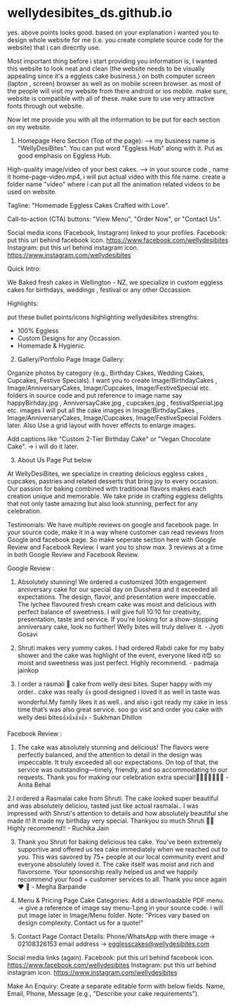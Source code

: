 # wellydesibites_ds.github.io


yes. above points looks good. based on your explanation i wanted you to design whole website for me (i.e. you create complete source code for the website) that i can direcrtly use. 

Most important thing before i start providing you information is, I wanted this website to look neat and clean (the website needs to be visually appealing since it's a eggless cake business.) on both computer screen (lapton , screen) browser as well as on mobile screen browser. as most of the people will visit my website from there
android or ios mobile. make sure, website is compatible with all of these.  make sure to use very attractive fonts through out website. 

Now let me provide you with all the information to be put for each section on my website.

1. Homepage
Hero Section (Top of the page): --> my business name is "WellyDesiBites". You can put word "Eggless Hub"  along with it. Put as good emphasis on Eggless Hub.

High-quality image/video of your best cakes. --> in your source code , name it home-page-video.mp4, i will put actual video with this file name. create a folder name "video" where i can put all the animation related videos to be used on website.

Tagline: "Homemade Eggless Cakes Crafted with Love".

Call-to-action (CTA) buttons: "View Menu", "Order Now", or "Contact Us".

Social media icons (Facebook, Instagram) linked to your profiles.
Facebook: put this url behind facebook icon. https://www.facebook.com/wellydesibites
Instagram: put this url behind instagram icon. https://www.instagram.com/wellydesibites


Quick Intro:

We Baked fresh cakes in Wellington - NZ, we specialize in custom eggless cakes for birthdays, weddings , festival or  any other Occassion.


Highlights:

put these bullet points/icons highlighting wellydesibites strengths:

* 100% Eggless
* Custom Designs for any Occassion.
* Homemade & Hygienic.


2. Gallery/Portfolio Page
Image Gallery:

Organize photos by category (e.g., Birthday Cakes, Wedding Cakes, Cupcakes, Festive Specials).
I want you to create Image/BirthdayCakes , Image/AnniversaryCakes, Image/Cupcakes, Image/FestiveSpecial etc. folders in source code and put reference to image name say happyBirhday.jpg , AnniversayCake.jpg , cupcakes.jpg , festivalSpecial.jpg etc. images
 I will put all the cake images in Image/BirthdayCakes , Image/AnniversaryCakes, Image/Cupcakes, Image/FestiveSpecial Folders later.
Also Use a grid layout with hover effects to enlarge images.

Add captions like "Custom 2-Tier Birthday Cake" or "Vegan Chocolate Cake". -> i will do it later.


3. About Us Page
Put below 

At WellyDesiBites, we specialize in creating delicious eggless cakes , cupcakes, pastries and related desserts that bring joy to every occasion. Our passion for baking combined with traditional flavors makes each creation unique and memorable.
We take pride in crafting eggless delights that not only taste amazing but also look stunning, perfect for any celebration.

Testimonials:
We have multiple reviews on google and facebook page. In your source code, make it in a way where customer can read reviews from Google and facebook page. So make seperate section here with Google Review and Facebook Review.
I want you to show max. 3 reviews at a time in both Google Review and Facebook Review. 

Google Review : 
1. Absolutely stunning! We ordered a customized 30th engagement anniversary cake for our special day on Dusshera and it exceeded all expectations. The design, flavor, and presentation were impeccable.
The lychee flavoured fresh cream cake was moist and delicious with perfect balance of sweetness.
I will give full 10:10 for creativity, presentation, taste and service.
If you're looking for a show-stopping anniversary cake, look no further! Welly bites will truly deliver it. - Jyoti Gosavi

2. Shruti makes very yummy cakes. I had ordered Rabdi cake for my baby shower and the cake was highlight of the event, everyone liked it😍 so moist and sweetness was just perfect.
Highly recommend. - padmaja jainkop

3. I order a rasmali 🎂 cake from welly desi bites. Super happy with my order.. cake was really 👍 good designed i loved it as well in taste was wonderful.My family likes it as well.. and also i got ready my cake in less time that’s was also great service.
soo go visit and order you cake with welly desi bites👍👍👍👍 - Sukhman Dhillon

Facebook Review :
1. The cake was absolutely stunning and delicious! The flavors were perfectly balanced, and the attention to detail in the design was impeccable. It truly exceeded all our expectations. 
On top of that, the service was outstanding—timely, friendly, and so accommodating to our requests. Thank you for making our celebration extra special!🎉🎉🎉🥳🥳🥳😍 - Anita Behal

2.I ordered a Rasmalai cake from Shruti. The cake looked super beautiful and was absolutely deliciou, tasted just like actual rasmalai.. I was impressed with Shruti's attention to details and how absolutely beautiful she made it! 
It made my birthday  very special. Thankyou so much Shruti 🥰🥰 Highly recommend!! - Ruchika Jain

3. Thank you Shruti for baking delicious tea cake.
You've been extremely supportive and offered us tea cake immediately when we reached out to you.
This was savored by 75+ people at our local community event and everyone absolutely loved it.
The cake itself was moist and rich and flavorsome.
Your sponsorship really helped us and we happily recommend your food + customer services to all.
Thank you once again ❤️ 🙏 - Megha Barpande



4. Menu & Pricing Page
Cake Categories:
Add a downloadable PDF menu. -> give a reference of image say menu-1.png in your source code. i will put image later in Image/Menu folder.
Note: "Prices vary based on design complexity. Contact us for a quote!"

5. Contact Page
Contact Details:
Phone/WhatsApp with there image -> 02108326153
email address -> egglesscakes@wellydesibites.com

Social media links (again).
Facebook: put this url behind facebook icon. https://www.facebook.com/wellydesibites
Instagram: put this url behind instagram icon. https://www.instagram.com/wellydesibites


Make An Enquiry:
Create a separate editable form with below fields.
Name, Email, Phone, Message (e.g., "Describe your cake requirements").





